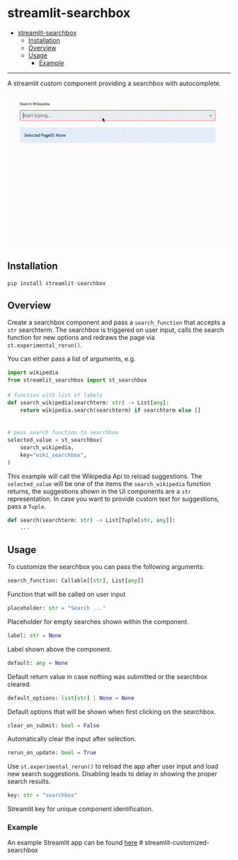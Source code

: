 # streamlit-searchbox

- [streamlit-searchbox](#streamlit-searchbox)
  - [Installation](#installation)
  - [Overview](#overview)
  - [Usage](#usage)
    - [Example](#example)

---

A streamlit custom component providing a searchbox with autocomplete.

![Example](./assets/example.gif)


## Installation

```python
pip install streamlit-searchbox
```

## Overview

Create a searchbox component and pass a `search_function` that accepts a `str` searchterm. The searchbox is triggered on user input, calls the search function for new options and redraws the page via `st.experimental_rerun()`.

You can either pass a list of arguments, e.g.

```python
import wikipedia
from streamlit_searchbox import st_searchbox

# function with list of labels
def search_wikipedia(searchterm: str) -> List[any]:
    return wikipedia.search(searchterm) if searchterm else []


# pass search function to searchbox
selected_value = st_searchbox(
    search_wikipedia,
    key="wiki_searchbox",
)
```

This example will call the Wikipedia Api to reload suggestions. The `selected_value` will be one of the items the `search_wikipedia` function returns, the suggestions shown in the UI components are a `str` representation. In case you want to provide custom text for suggestions, pass a `Tuple`.

```python
def search(searchterm: str) -> List[Tuple[str, any]]:
    ...
```

## Usage

To customize the searchbox you can pass the following arguments:

```python
search_function: Callable[[str], List[any]]
```

Function that will be called on user input

```python
placeholder: str = "Search ..."
```

Placeholder for empty searches shown within the component.

```python
label: str = None
```

Label shown above the component.

```python
default: any = None
```

Default return value in case nothing was submitted or the searchbox cleared.

```python
default_options: list[str] | None = None
```

Default options that will be shown when first clicking on the searchbox.

```python
clear_on_submit: bool = False
```

Automatically clear the input after selection.

```python
rerun_on_update: bool = True
```

Use `st.experimental_rerun()` to reload the app after user input and load new search suggestions. Disabling leads to delay in showing the proper search results.


```python
key: str = "searchbox"
```

Streamlit key for unique component identification.

### Example

An example Streamlit app can be found [here](./example.py)
#   s t r e a m l i t - c u s t o m i z e d - s e a r c h b o x 
 
 